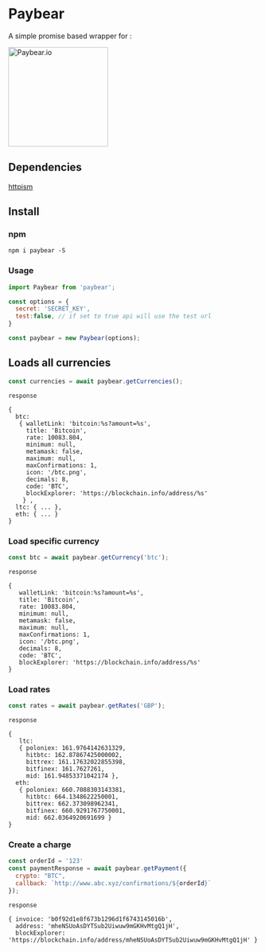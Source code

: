 # Paybear

A simple promise based wrapper for :

[<img src="http://forum.worldcoin.global/downloads/monthly_2018_01/paybear.png.a4796ad9031d16501dc9458e4b331480.png" alt="Paybear.io" width="200"/>](https://www.paybear.io/)

## Dependencies

[httpism](https://github.com/featurist/httpism)

## Install

### npm

    npm i paybear -S

### Usage

```JavaScript
import Paybear from 'paybear';

const options = {
  secret: 'SECRET_KEY',
  test:false, // if set to true api will use the test url
}

const paybear = new Paybear(options);
```

## Loads all currencies

```JavaScript
const currencies = await paybear.getCurrencies();
```

`response`

```
{
  btc:
   { walletLink: 'bitcoin:%s?amount=%s',
     title: 'Bitcoin',
     rate: 10083.804,
     minimum: null,
     metamask: false,
     maximum: null,
     maxConfirmations: 1,
     icon: '/btc.png',
     decimals: 8,
     code: 'BTC',
     blockExplorer: 'https://blockchain.info/address/%s'
    } ,
  ltc: { ... },
  eth: { ... }
}
```

### Load specific currency

```JavaScript
const btc = await paybear.getCurrency('btc');
```

`response`

```
{
   walletLink: 'bitcoin:%s?amount=%s',
   title: 'Bitcoin',
   rate: 10083.804,
   minimum: null,
   metamask: false,
   maximum: null,
   maxConfirmations: 1,
   icon: '/btc.png',
   decimals: 8,
   code: 'BTC',
   blockExplorer: 'https://blockchain.info/address/%s'
}
```

### Load rates

```JavaScript
const rates = await paybear.getRates('GBP');
```

`response`

```
{
   ltc:
   { poloniex: 161.9764142631329,
     hitbtc: 162.87867425000002,
     bittrex: 161.17632022855398,
     bitfinex: 161.7627261,
     mid: 161.94853371042174 },
  eth:
   { poloniex: 660.7088303143381,
     hitbtc: 664.1348622250001,
     bittrex: 662.373098962341,
     bitfinex: 660.9291767750001,
     mid: 662.0364920691699 }
}
```

### Create a charge

```JavaScript
const orderId = '123'
const paymentResponse = await paybear.getPayment({
  crypto: "BTC",
  callback: `http://www.abc.xyz/confirmations/${orderId}`
});
```

`response`

```
{ invoice: 'b0f92d1e8f673b1296d1f6743145016b',
  address: 'mheNSUoAsDYTSub2Uiwuw9mGKHvMtgQ1jH',
  blockExplorer: 'https://blockchain.info/address/mheNSUoAsDYTSub2Uiwuw9mGKHvMtgQ1jH' }
```
